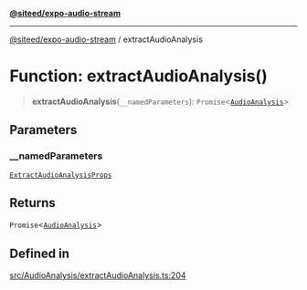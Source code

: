 [**@siteed/expo-audio-stream**](../README.md)

***

[@siteed/expo-audio-stream](../README.md) / extractAudioAnalysis

# Function: extractAudioAnalysis()

> **extractAudioAnalysis**(`__namedParameters`): `Promise`\<[`AudioAnalysis`](../interfaces/AudioAnalysis.md)\>

## Parameters

### \_\_namedParameters

[`ExtractAudioAnalysisProps`](../interfaces/ExtractAudioAnalysisProps.md)

## Returns

`Promise`\<[`AudioAnalysis`](../interfaces/AudioAnalysis.md)\>

## Defined in

[src/AudioAnalysis/extractAudioAnalysis.ts:204](https://github.com/deeeed/expo-audio-stream/blob/f94c6016ba4ce968cafbf68644199405f5991d7f/packages/expo-audio-stream/src/AudioAnalysis/extractAudioAnalysis.ts#L204)
